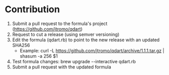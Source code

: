 # Contribution

1. Submit a pull request to the formula's project (https://github.com/jtromo/qdart)
2. Request to cut a release (using semver versioning)
3. Edit the formula (qdart.rb) to point to the new release with an updated SHA256
    - Example: curl -L https://github.com/jtromo/qdart/archive/1.1.1.tar.gz | shasum -a 256 $1
4. Test formula changes: brew upgrade --interactive qdart.rb
5. Submit a pull request with the updated formula
